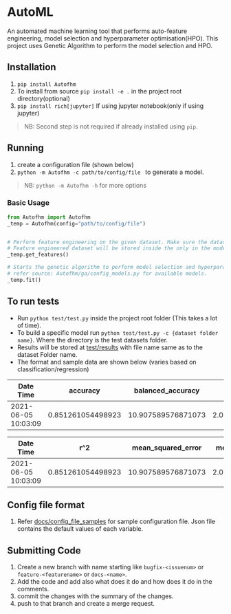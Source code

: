 # AutoML

An automated machine learning tool that performs auto-feature engineering, model selection and hyperparameter optimisation(HPO). This project uses Genetic Algorithm to perform the model selection and HPO.

## Installation

1. `pip install Autofhm` 
2. To install from source `pip install -e .` in the project root directory(optional)
3. `pip install rich[jupyter]` If using jupyter notebook(only if using jupyter)

> NB: Second step is not required if already installed using `pip`.

## Running 

1. create a configuration file (shown below)
2. `python -m Autofhm -c path/to/config/file ` to generate a model.
   
> NB: `python -m Autofhm -h` for more options 


### Basic Usage

```python
from Autofhm import Autofhm
_temp = Autofhm(config="path/to/config/file")


# Perform feature engineering on the given dataset. Make sure the dataset path inside configuration file is valid. A Full path is preferred.   
# Feature engineered dataset will be stored inside the only in the model itself.
_temp.get_features()

# Starts the genetic algorithm to perform model selection and hyperparameter optimisations.
# refer source: Autofhm/ga/config_models.py for available models.
_temp.fit()
```

## To run tests

- Run `python test/test.py` inside the project root folder (This takes a lot of time).
- To build a specific model run `python test/test.py -c {dataset folder name}`. Where the directory is the test datasets folder.
- Results will be stored at [test/results](test/results) with file name same as to the dataset Folder name.
- The format and sample data are shown below (varies based on classification/regression)

|Date Time|accuracy|balanced_accuracy|f1|precision|recall|time to build|
|---|---|---|--|---|---|---|
|2021-06-05 10:03:09 |0.851261054498923|10.907589576871073|2.0325990974167425|22.489063492063487|0.8516438951901327|23.94397735595703|

|Date Time|r^2|mean_squared_error|mean_absolute_error|max_error|explained_variance|time to build|
|---|---|---|--|---|---|---|
|2021-06-05 10:03:09 |0.851261054498923|10.907589576871073|2.0325990974167425|22.489063492063487|0.8516438951901327|23.94397735595703|


## Config file format

1. Refer [docs/config_file_samples](docs/config_file_samples) for sample configuration file. Json file contains the default values of each variable.


## Submitting Code

1. Create a new branch with name starting like `bugfix-<issuenum>` or `feature-<featurename>` or `docs-<name>`.
2. Add the code and add also what does it do and how does it do in the comments.
3. commit the changes with the summary of the changes.
4. push to that branch and create a merge request.
